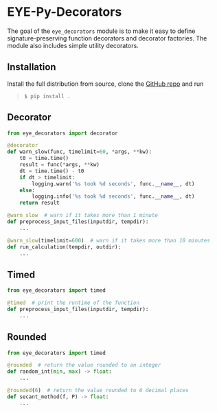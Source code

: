 # EYE-Py-Decorators

The goal of the `eye_decorators` module is to make it easy to define signature-preserving function decorators and decorator factories.
The module also includes simple utility decorators.

## Installation
Install the full distribution from source, clone the [GitHub repo](https://github.com/evaneliasyoung/eye-py-decorators) and run

> ```$ pip install .```

## Decorator
```py
from eye_decorators import decorator

@decorator
def warn_slow(func, timelimit=60, *args, **kw):
    t0 = time.time()
    result = func(*args, **kw)
    dt = time.time() - t0
    if dt > timelimit:
        logging.warn('%s took %d seconds', func.__name__, dt)
    else:
        logging.info('%s took %d seconds', func.__name__, dt)
    return result

@warn_slow  # warn if it takes more than 1 minute
def preprocess_input_files(inputdir, tempdir):
    ...

@warn_slow(timelimit=600)  # warn if it takes more than 10 minutes
def run_calculation(tempdir, outdir):
    ...
```

## Timed
```py
from eye_decorators import timed

@timed  # print the runtime of the function
def preprocess_input_files(inputdir, tempdir):
    ...
```

## Rounded
```py
from eye_decorators import timed

@rounded  # return the value rounded to an integer
def random_int(min, max) -> float:
    ...

@rounded(6)  # return the value rounded to 6 decimal places
def secant_method(f, P) -> float:
    ...
```
